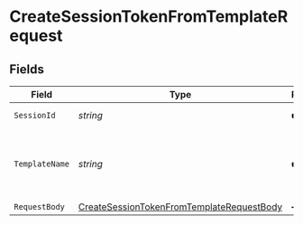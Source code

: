 # CreateSessionTokenFromTemplateRequest


## Fields

| Field                                                                                                             | Type                                                                                                              | Required                                                                                                          | Description                                                                                                       | Example                                                                                                           |
| ----------------------------------------------------------------------------------------------------------------- | ----------------------------------------------------------------------------------------------------------------- | ----------------------------------------------------------------------------------------------------------------- | ----------------------------------------------------------------------------------------------------------------- | ----------------------------------------------------------------------------------------------------------------- |
| `SessionId`                                                                                                       | *string*                                                                                                          | :heavy_check_mark:                                                                                                | The ID of the session                                                                                             | ses_123abcd4567                                                                                                   |
| `TemplateName`                                                                                                    | *string*                                                                                                          | :heavy_check_mark:                                                                                                | The name of the JWT Template defined in your instance (e.g. `custom_hasura`).                                     | custom_hasura                                                                                                     |
| `RequestBody`                                                                                                     | [CreateSessionTokenFromTemplateRequestBody](../../Models/Operations/CreateSessionTokenFromTemplateRequestBody.md) | :heavy_minus_sign:                                                                                                | N/A                                                                                                               |                                                                                                                   |